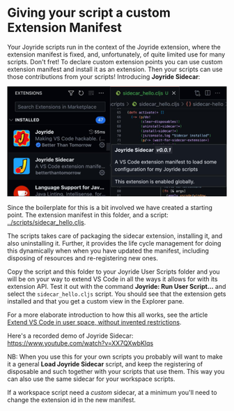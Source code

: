 # Giving your script a custom Extension Manifest

Your Joyride scripts run in the context of the Joyride extension, where the extension manifest is fixed, and, unfortunately, of quite limited use for many scripts. Don't fret! To declare custom extension points you can use custom extension manifest and install it as an extension. Then your scripts can use those contributions from your scripts! Introducing **Joyride Sidecar**:

![](joyride-sidecar-installed-screenshot.jpg)

Since the boilerplate for this is a bit involved we have created a starting point. The extension manifest in this folder, and a script: [../scripts/sidecar_hello.cljs](../scripts/sidecar_hello.cljs).

The scripts takes care of packaging the sidecar extension, installing it, and also uninstalling it. Further, it provides the life cycle management for doing this dynamically when when you have updated the manifest, including disposing of resources and re-registering new ones.

Copy the script and this folder to your Joyride User Scripts folder and you will be on your way to extend VS Code in all the ways it allows for with its extension API. Test it out with the command **Joyride: Run User Script...** and select the `sidecar_hello.cljs` script. You should see that the extension gets installed and that you get a custom view in the Explorer pane.

For a more elaborate introduction to how this all works, see the article [Extend VS Code in user space, without invented restrictions](https://blog.agical.se/en/posts/extend-vs-code-in-user-space--without-invented-restrictions/).

Here's a recorded demo of Joyride Sidecar: https://www.youtube.com/watch?v=XX7QXwbKlqs

NB: When you use this for your own scripts you probably will want to make it a general **Load Joyride Sidecar** script, and keep the registering of disposable and such together with your scripts that use them. This way you can also use the same sidecar for your workspace scripts.

If a workspace script need a _custom_ sidecar, at a minimum you'll need to change the extension id in the new manifest.